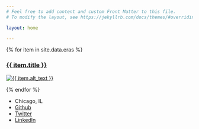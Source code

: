 ```yaml
---
# Feel free to add content and custom Front Matter to this file.
# To modify the layout, see https://jekyllrb.com/docs/themes/#overriding-theme-defaults

layout: home

---
```



<div class="card-deck">
      {% for item in site.data.eras %}
        <a href="{{ site.baseurl }}{{ item.url }}">
          <div class="card card-home">
            <div class="card-body">
                <h3>{{ item.title }}</h3>
              <p class="card-text"><img src="{{ item.image }}" alt="{{ item.alt_text }}"/></p>
            </div>
          </div>
        </a>
      {% endfor %}
</div>

* Chicago, IL
* [Github](https://github.com/jdkunesh)
* [Twitter](http://www.twitter.com/jdkunesh/)
* [LinkedIn](http://www.linkedin.com/in/jdkunesh/)


